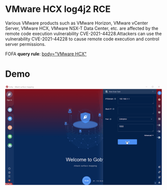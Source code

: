 # VMware HCX log4j2 RCE

Various VMware products such as VMware Horizon, VMware vCenter Server, VMware HCX, VMware NSX-T Data Center, etc. are affected by the remote code execution vulnerability CVE-2021-44228.Attackers can use the vulnerability CVE-2021-44228 to cause remote code execution and control server permissions.

FOFA **query rule**: [body="VMware HCX"](https://fofa.so/result?qbase64=Ym9keT0iVk13YXJlIEhDWCI%3D)

# Demo

![VMware_HCX_log4j2](VMware_HCX_log4j2.gif)
